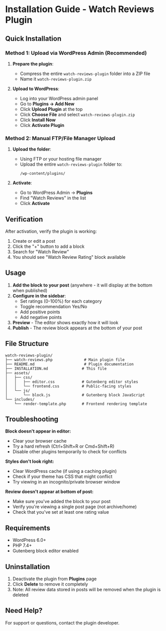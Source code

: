 # Installation Guide - Watch Reviews Plugin

## Quick Installation

### Method 1: Upload via WordPress Admin (Recommended)

1. **Prepare the plugin**:
   - Compress the entire `watch-reviews-plugin` folder into a ZIP file
   - Name it `watch-reviews-plugin.zip`

2. **Upload to WordPress**:
   - Log into your WordPress admin panel
   - Go to **Plugins → Add New**
   - Click **Upload Plugin** at the top
   - Click **Choose File** and select `watch-reviews-plugin.zip`
   - Click **Install Now**
   - Click **Activate Plugin**

### Method 2: Manual FTP/File Manager Upload

1. **Upload the folder**:
   - Using FTP or your hosting file manager
   - Upload the entire `watch-reviews-plugin` folder to:
     ```
     /wp-content/plugins/
     ```

2. **Activate**:
   - Go to WordPress Admin → **Plugins**
   - Find "Watch Reviews" in the list
   - Click **Activate**

## Verification

After activation, verify the plugin is working:

1. Create or edit a post
2. Click the "+" button to add a block
3. Search for "Watch Review"
4. You should see "Watch Review Rating" block available

## Usage

1. **Add the block to your post** (anywhere - it will display at the bottom when published)
2. **Configure in the sidebar**:
   - Set ratings (0-100%) for each category
   - Toggle recommendation Yes/No
   - Add positive points
   - Add negative points
3. **Preview** - The editor shows exactly how it will look
4. **Publish** - The review block appears at the bottom of your post

## File Structure

```
watch-reviews-plugin/
├── watch-reviews.php              # Main plugin file
├── README.md                      # Plugin documentation
├── INSTALLATION.md               # This file
├── assets/
│   ├── css/
│   │   ├── editor.css            # Gutenberg editor styles
│   │   └── frontend.css          # Public-facing styles
│   └── js/
│       └── block.js              # Gutenberg block JavaScript
└── includes/
    └── render-template.php       # Frontend rendering template
```

## Troubleshooting

**Block doesn't appear in editor:**
- Clear your browser cache
- Try a hard refresh (Ctrl+Shift+R or Cmd+Shift+R)
- Disable other plugins temporarily to check for conflicts

**Styles don't look right:**
- Clear WordPress cache (if using a caching plugin)
- Check if your theme has CSS that might conflict
- Try viewing in an incognito/private browser window

**Review doesn't appear at bottom of post:**
- Make sure you've added the block to your post
- Verify you're viewing a single post page (not archive/home)
- Check that you've set at least one rating value

## Requirements

- WordPress 6.0+
- PHP 7.4+
- Gutenberg block editor enabled

## Uninstallation

1. Deactivate the plugin from **Plugins** page
2. Click **Delete** to remove it completely
3. Note: All review data stored in posts will be removed when the plugin is deleted

## Need Help?

For support or questions, contact the plugin developer.
